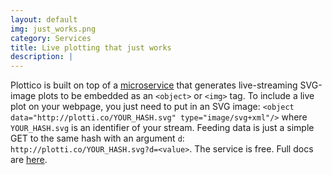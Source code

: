 ```yaml
---
layout: default
img: just_works.png
category: Services
title: Live plotting that just works
description: |
---
```

Plottico is built on top of a [microservice](https://en.wikipedia.org/wiki/Microservices) that generates live-streaming SVG-image plots to be embedded as an `<object>` or `<img>` tag. To include a live plot on your webpage, you just need to put in an SVG image: `<object data="http://plotti.co/YOUR_HASH.svg" type="image/svg+xml"/>` where `YOUR_HASH.svg` is an identifier of your stream. Feeding data is just a simple GET to the same hash with an argument `d`: `http://plotti.co/YOUR_HASH.svg?d=<value>`. The service is free. Full docs are [here](http://doc.plotti.co/plottico-embed/).